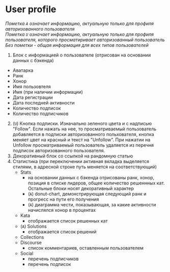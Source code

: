 # User profile

*Пометка `A` означает информацию, актуальную только для профиля авторизованного пользователя*  
*Пометка `U` означает информацию, актуальную только для профиля пользователя, которого просматиривает авторизованный пользователь*  
*Без пометки - общая информация для всех типов пользователей*

1. Блок с информацией о пользователе (отрисован на основании данных с бэкенда)
  - Аватарка
  - Ранк
  - Хонор
  - Имя пользовтеля
  - Имя (при наличии информации)
  - Дата регистрации
  - Дата последней активности
  - Количество подписок
  - Количество подписчиков
2. (`U`) Кнопка подписки. Изначально зеленого цвета и с надписью "Follow". Если нажать на нее, то просматриваемый пользователь добавляется в подписки авторизованного польхователя, кнопка меняет цвет на красный и текст на "Unfollow". При нажатии на Unfollow просматриваемый пользователь удаляется из перечня подписок авторизованного пользователя.
3. Декоративный блок со ссылкой на рандомную статью
4. Статистика (при переключении активная вкладка выделяется стилями, в адресной строке путь меняется на соответствующий)
    - Stats 
      - на основании данных с бэкенда отрисованы ранк, хонор, позиция в списке лидеров, общее количество решеннных кат. Остальные блоки носят декоративный характер
      - (`A`) donut-chart, демонстрирующая следующий ранк и прогресс на пути его получения 
      - (`A`) диаграмма чести, показывающая, за какие активности начислялся хонор в процентах
    - Kata
      - отображается список решенных кат
    - (`A`) Solutions
      - отображается список решений
    - Collections
    - Discourse
      - список комментариев, оставленным пользователем
    - Social
      - перечень подписчиков
      - перечень подписок
